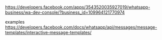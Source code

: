 https://developers.facebook.com/apps/3543520035927019/whatsapp-business/wa-dev-console/?business_id=109964121770974

examples
https://developers.facebook.com/docs/whatsapp/api/messages/message-templates/interactive-message-templates/
